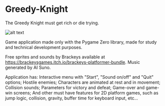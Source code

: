 # Greedy-Knight
The Greedy Knight must get rich or die trying.

![alt text](images/knight-run-1)

Game application made only with the Pygame Zero library, made for study and technical development purposes.

Free sprites and sounds by Brackeys available at https://brackeysgames.itch.io/brackeys-platformer-bundle.
Music generated by AI Suno.

Application has:
Interactive menu with "Start", "Sound on/off" and "Quit" options;
Hostile enemies;
Characters are animated at rest and in movement;
Collision sounds;
Parameters for victory and defeat;
Game-over and game-win screens;
And other must have features for 2D platform games, such as jump logic, collision, gravity, buffer time for keyboard input, etc...
